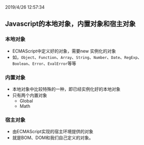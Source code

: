 2019/4/26 12:57:34 

## Javascript的本地对象，内置对象和宿主对象

### 本地对象

- ECMAScript中定义好的对象，需要new 实例化的对象
- 如，`Object`、`Function`、`Array`、`String`、`Number`、`Date`、`RegExp`、`Boolean`、`Error`、`EvalError`等等

### 内置对象

- 本地对象中比较特殊的一种，即已经实例化好的本地对象
- 只有两个内置对象
	- Global
	- Math

### 宿主对象

- 由ECMAScript实现的宿主环境提供的对象
- 就是BOM、DOM和我们自己定义的对象。

